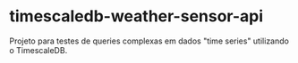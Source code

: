 # timescaledb-weather-sensor-api

Projeto para testes de queries complexas em dados "time series" utilizando o TimescaleDB. 
